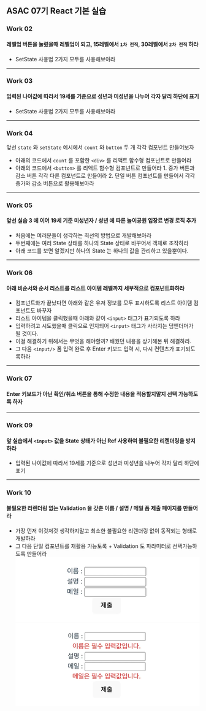 ## ASAC 07기 React 기본 실습

### Work 02

#### 레벨업 버튼을 눌렀을때 레벨업이 되고, 15레벨에서 `1차 전직`, 30레벨에서 `2차 전직` 하라

- SetState 사용법 2가지 모두를 사용해보아라

---

### Work 03

#### 입력된 나이값에 따라서 19세를 기준으로 성년과 미성년을 나누어 각자 달리 하단에 표기

- SetState 사용법 2가지 모두를 사용해보아라

---

### Work 04

앞선 `state` 와 `setState` 예시에서 `count` 와 `button` 두 개 각각 컴포넌트 만들어보자

- 아래의 코드에서 `count` 를 포함한 `<div>` 를 리액트 함수형 컴포넌트로 만들어라
- 아래의 코드에서 `<button>` 를 리액트 함수형 컴포넌트로 만들어라 1. 증가 버튼과 감소 버튼 각각 다른 컴포넌트로 만들어라 2. 단일 버튼 컴포넌트를 만들어서 각각 증가와 감소 버튼으로 활용해보아라

---

### Work 05

#### 앞선 실습 3 에 이어 19세 기준 미성년자 / 성년 에 따른 놀이공원 입장료 변경 로직 추가

- 처음에는 여러분들이 생각하는 최선의 방법으로 개발해보아라
- 두번째에는 여러 State 상태를 하나의 State 상태로 바꾸어서 객체로 조작하라
- 아래 코드를 보면 알겠지만 하나의 State 는 하나의 값을 관리하고 있을뿐이다.

---

### Work 06

#### 아래 비순서와 순서 리스트를 리스트 아이템 레벨까지 세부적으로 컴포넌트화하라

- 컴포넌트화가 끝났다면 아래와 같은 유저 정보를 모두 표시하도록 리스트 아이템 컴포넌트도 바꾸자
- 리스트 아이템을 클릭했을때 아래와 같이 `<input>` 태그가 표기되도록 하라
- 입력하려고 시도했을때 클릭으로 인지되어 `<input>` 태그가 사라지는 덤앤더머가 될 것이다.
- 이걸 해결하기 위해서는 무엇을 해야할까? 배웠던 내용을 상기해본 뒤 해결하라.
- 그 다음 `<input/>` 폼 입력 완료 후 Enter 키보드 입력 시, 다시 컨텐츠가 표기되도록하라

---

### Work 07

#### Enter 키보드가 아닌 확인/취소 버튼을 통해 수정한 내용을 적용할지말지 선택 가능하도록 하자

---

### Work 09

#### 앞 실습에서 `<input>` 값을 State 상태가 아닌 Ref 사용하여 불필요한 리렌더링을 방지하라

- 입력된 나이값에 따라서 19세를 기준으로 성년과 미성년을 나누어 각자 달리 하단에 표기

---

### Work 10

#### 불필요한 리렌더링 없는 Validation 을 갖춘 이름 / 설명 / 메일 폼 제출 페이지를 만들어라

- 가장 먼저 이것저것 생각하지말고 최소한 불필요한 리렌더링 없이 동작되는 형태로 개발하라
- 그 다음 단일 컴포넌트를 재활용 가능토록 + Validation 도 파라미터로 선택가능하도록 만들어라
  ![alt text](image.png)
  ![alt text](image-1.png)
